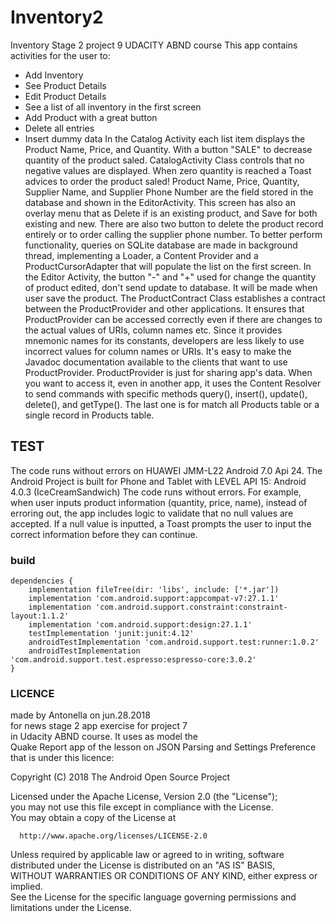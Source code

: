 # Inventory2
Inventory Stage 2 project 9 UDACITY ABND course
This app contains activities  for the user to:
- Add Inventory
- See Product Details
- Edit Product Details
- See a list of all inventory in the first screen
- Add Product with a great button
- Delete all entries
- Insert dummy data
In the Catalog Activity each list item displays the Product Name, Price, and Quantity. With a button "SALE" to decrease quantity of the product saled. CatalogActivity Class controls that no negative values are displayed. When zero quantity is reached a Toast advices to order the product saled!
Product Name, Price, Quantity, Supplier Name, and Supplier Phone Number are the field stored in the database and shown in the EditorActivity. This screen has also an overlay menu that as Delete if is an existing product, and Save for both existing and new.
There are also two button to delete the product record entirely or to order calling the supplier phone number.
To better perform functionality, queries on SQLite database are made in background thread, implementing a Loader, a Content Provider and a ProductCursorAdapter that will populate the list on the first screen.
In the Editor Activity, the button "-" and "+"  used for change the quantity of product edited, don't send update to database. It will be made when user save the product.
The ProductContract Class establishes a contract between the ProductProvider and other applications. It ensures that  ProductProvider can be accessed correctly even if there are changes to the actual values of URIs, column names etc.
Since it provides mnemonic names for its constants, developers are less likely to use incorrect values for column names or URIs. It's easy to make the Javadoc documentation available to the clients that want to use ProductProvider.
ProductProvider is just for sharing app's data. When you want to access it, even in another app, it uses the Content Resolver to send commands with specific methods query(), insert(), update(), delete(), and getType(). The last one is for match all  Products table or a single record in Products table. 
## TEST
The code runs without errors on HUAWEI JMM-L22 Android 7.0 Api 24.
The Android Project is built  for Phone and Tablet with LEVEL API 15: Android 4.0.3 (IceCreamSandwich)
The code runs without errors. For example, when user inputs product information (quantity, price, name), instead of erroring out, the app includes logic to validate that no null values are accepted. 
If a null value is inputted, a Toast prompts the user to input the correct information before they can continue.
### build 
```
dependencies {
    implementation fileTree(dir: 'libs', include: ['*.jar'])
    implementation 'com.android.support:appcompat-v7:27.1.1'
    implementation 'com.android.support.constraint:constraint-layout:1.1.2'
    implementation 'com.android.support:design:27.1.1'
    testImplementation 'junit:junit:4.12'
    androidTestImplementation 'com.android.support.test:runner:1.0.2'
    androidTestImplementation 'com.android.support.test.espresso:espresso-core:3.0.2'
}
```
### LICENCE 
 made by Antonella on jun.28.2018<br>
 for news stage 2 app exercise for project 7<br>
 in Udacity ABND course. It uses as model the<br>
 Quake Report app of the lesson on JSON Parsing and Settings Preference that is under this licence:<br>

 Copyright (C) 2018 The Android Open Source Project<br>
 
 Licensed under the Apache License, Version 2.0 (the "License");<br>
 you may not use this file except in compliance with the License.<br>
 You may obtain a copy of the License at<br>
 
      http://www.apache.org/licenses/LICENSE-2.0
      
 Unless required by applicable law or agreed to in writing, software<br>
 distributed under the License is distributed on an "AS IS" BASIS,<br>
 WITHOUT WARRANTIES OR CONDITIONS OF ANY KIND, either express or implied.<br>
 See the License for the specific language governing permissions and<br>
 limitations under the License.
